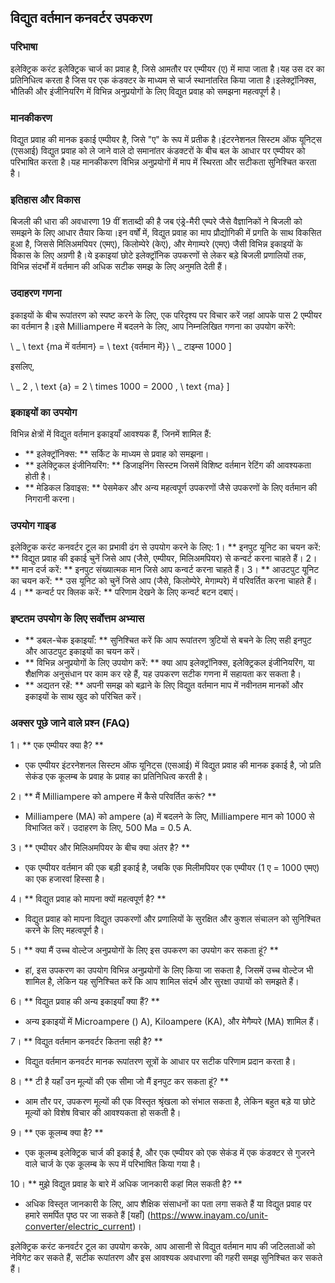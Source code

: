 ## विद्युत वर्तमान कनवर्टर उपकरण

### परिभाषा
इलेक्ट्रिक करंट इलेक्ट्रिक चार्ज का प्रवाह है, जिसे आमतौर पर एम्पीयर (ए) में मापा जाता है।यह उस दर का प्रतिनिधित्व करता है जिस पर एक कंडक्टर के माध्यम से चार्ज स्थानांतरित किया जाता है।इलेक्ट्रॉनिक्स, भौतिकी और इंजीनियरिंग में विभिन्न अनुप्रयोगों के लिए विद्युत प्रवाह को समझना महत्वपूर्ण है।

### मानकीकरण
विद्युत प्रवाह की मानक इकाई एम्पीयर है, जिसे "ए" के रूप में प्रतीक है।इंटरनेशनल सिस्टम ऑफ यूनिट्स (एसआई) विद्युत प्रवाह को ले जाने वाले दो समानांतर कंडक्टरों के बीच बल के आधार पर एम्पीयर को परिभाषित करता है।यह मानकीकरण विभिन्न अनुप्रयोगों में माप में स्थिरता और सटीकता सुनिश्चित करता है।

### इतिहास और विकास
बिजली की धारा की अवधारणा 19 वीं शताब्दी की है जब एंड्रे-मैरी एम्परे जैसे वैज्ञानिकों ने बिजली को समझने के लिए आधार तैयार किया।इन वर्षों में, विद्युत प्रवाह का माप प्रौद्योगिकी में प्रगति के साथ विकसित हुआ है, जिससे मिलिअमपियर (एमए), किलोम्पेरे (केए), और मेगाम्परे (एमए) जैसी विभिन्न इकाइयों के विकास के लिए अग्रणी है।ये इकाइयां छोटे इलेक्ट्रॉनिक उपकरणों से लेकर बड़े बिजली प्रणालियों तक, विभिन्न संदर्भों में वर्तमान की अधिक सटीक समझ के लिए अनुमति देती हैं।

### उदाहरण गणना
इकाइयों के बीच रूपांतरण को स्पष्ट करने के लिए, एक परिदृश्य पर विचार करें जहां आपके पास 2 एम्पीयर का वर्तमान है।इसे Milliampere में बदलने के लिए, आप निम्नलिखित गणना का उपयोग करेंगे:

\ _
\ text {ma में वर्तमान} = \ text {वर्तमान में}} \ _ टाइम्स 1000
\]

इसलिए,

\ _
2 \, \ text {a} = 2 \ times 1000 = 2000 \, \ text {ma}
\]

### इकाइयों का उपयोग
विभिन्न क्षेत्रों में विद्युत वर्तमान इकाइयाँ आवश्यक हैं, जिनमें शामिल हैं:
- ** इलेक्ट्रॉनिक्स: ** सर्किट के माध्यम से प्रवाह को समझना।
- ** इलेक्ट्रिकल इंजीनियरिंग: ** डिजाइनिंग सिस्टम जिसमें विशिष्ट वर्तमान रेटिंग की आवश्यकता होती है।
- ** मेडिकल डिवाइस: ** पेसमेकर और अन्य महत्वपूर्ण उपकरणों जैसे उपकरणों के लिए वर्तमान की निगरानी करना।

### उपयोग गाइड
इलेक्ट्रिक करंट कनवर्टर टूल का प्रभावी ढंग से उपयोग करने के लिए:
1। ** इनपुट यूनिट का चयन करें: ** विद्युत प्रवाह की इकाई चुनें जिसे आप (जैसे, एम्पीयर, मिलिअमपियर) से कन्वर्ट करना चाहते हैं।
2। ** मान दर्ज करें: ** इनपुट संख्यात्मक मान जिसे आप कन्वर्ट करना चाहते हैं।
3। ** आउटपुट यूनिट का चयन करें: ** उस यूनिट को चुनें जिसे आप (जैसे, किलोम्पेरे, मेगाम्परे) में परिवर्तित करना चाहते हैं।
4। ** कन्वर्ट पर क्लिक करें: ** परिणाम देखने के लिए कन्वर्ट बटन दबाएं।

### इष्टतम उपयोग के लिए सर्वोत्तम अभ्यास
- ** डबल-चेक इकाइयाँ: ** सुनिश्चित करें कि आप रूपांतरण त्रुटियों से बचने के लिए सही इनपुट और आउटपुट इकाइयों का चयन करें।
- ** विभिन्न अनुप्रयोगों के लिए उपयोग करें: ** क्या आप इलेक्ट्रॉनिक्स, इलेक्ट्रिकल इंजीनियरिंग, या शैक्षणिक अनुसंधान पर काम कर रहे हैं, यह उपकरण सटीक गणना में सहायता कर सकता है।
- ** अद्यतन रहें: ** अपनी समझ को बढ़ाने के लिए विद्युत वर्तमान माप में नवीनतम मानकों और इकाइयों के साथ खुद को परिचित करें।

### अक्सर पूछे जाने वाले प्रश्न (FAQ)

1। ** एक एम्पीयर क्या है? **
- एक एम्पीयर इंटरनेशनल सिस्टम ऑफ यूनिट्स (एसआई) में विद्युत प्रवाह की मानक इकाई है, जो प्रति सेकंड एक कूलम्ब के प्रवाह के प्रवाह का प्रतिनिधित्व करती है।

2। ** मैं Milliampere को ampere में कैसे परिवर्तित करूं? **
- Milliampere (MA) को ampere (a) में बदलने के लिए, Milliampere मान को 1000 से विभाजित करें। उदाहरण के लिए, 500 Ma = 0.5 A.

3। ** एम्पीयर और मिलिअमपियर के बीच क्या अंतर है? **
- एक एम्पीयर वर्तमान की एक बड़ी इकाई है, जबकि एक मिलीमपियर एक एम्पीयर (1 ए = 1000 एमए) का एक हजारवां हिस्सा है।

4। ** विद्युत प्रवाह को मापना क्यों महत्वपूर्ण है? **
- विद्युत प्रवाह को मापना विद्युत उपकरणों और प्रणालियों के सुरक्षित और कुशल संचालन को सुनिश्चित करने के लिए महत्वपूर्ण है।

5। ** क्या मैं उच्च वोल्टेज अनुप्रयोगों के लिए इस उपकरण का उपयोग कर सकता हूं? **
- हां, इस उपकरण का उपयोग विभिन्न अनुप्रयोगों के लिए किया जा सकता है, जिसमें उच्च वोल्टेज भी शामिल है, लेकिन यह सुनिश्चित करें कि आप शामिल संदर्भ और सुरक्षा उपायों को समझते हैं।

6। ** विद्युत प्रवाह की अन्य इकाइयाँ क्या हैं? **
- अन्य इकाइयों में Microampere () A), Kiloampere (KA), और मेगैम्परे (MA) शामिल हैं।

7। ** विद्युत वर्तमान कनवर्टर कितना सही है? **
- विद्युत वर्तमान कनवर्टर मानक रूपांतरण सूत्रों के आधार पर सटीक परिणाम प्रदान करता है।

8। ** टी है यहाँ उन मूल्यों की एक सीमा जो मैं इनपुट कर सकता हूं? **
- आम तौर पर, उपकरण मूल्यों की एक विस्तृत श्रृंखला को संभाल सकता है, लेकिन बहुत बड़े या छोटे मूल्यों को विशेष विचार की आवश्यकता हो सकती है।

9। ** एक कूलम्ब क्या है? **
- एक कूलम्ब इलेक्ट्रिक चार्ज की इकाई है, और एक एम्पीयर को एक सेकंड में एक कंडक्टर से गुजरने वाले चार्ज के एक कूलम्ब के रूप में परिभाषित किया गया है।

10। ** मुझे विद्युत प्रवाह के बारे में अधिक जानकारी कहां मिल सकती है? **
- अधिक विस्तृत जानकारी के लिए, आप शैक्षिक संसाधनों का पता लगा सकते हैं या विद्युत प्रवाह पर हमारे समर्पित पृष्ठ पर जा सकते हैं [यहाँ] (https://www.inayam.co/unit-converter/electric_current)।

इलेक्ट्रिक करंट कनवर्टर टूल का उपयोग करके, आप आसानी से विद्युत वर्तमान माप की जटिलताओं को नेविगेट कर सकते हैं, सटीक रूपांतरण और इस आवश्यक अवधारणा की गहरी समझ सुनिश्चित कर सकते हैं।